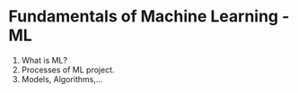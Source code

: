 # Fundamentals of Machine Learning - ML

1. What is ML?
2. Processes of ML project.
3. Models, Algorithms,...
